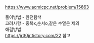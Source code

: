 https://www.acmicpc.net/problem/15663

풀이방법 - 완전탐색  
고려사항 - 중복x,순서o,같은 수열은 제외  
해결방법  
https://jr30jr.tistory.com/22 참고
